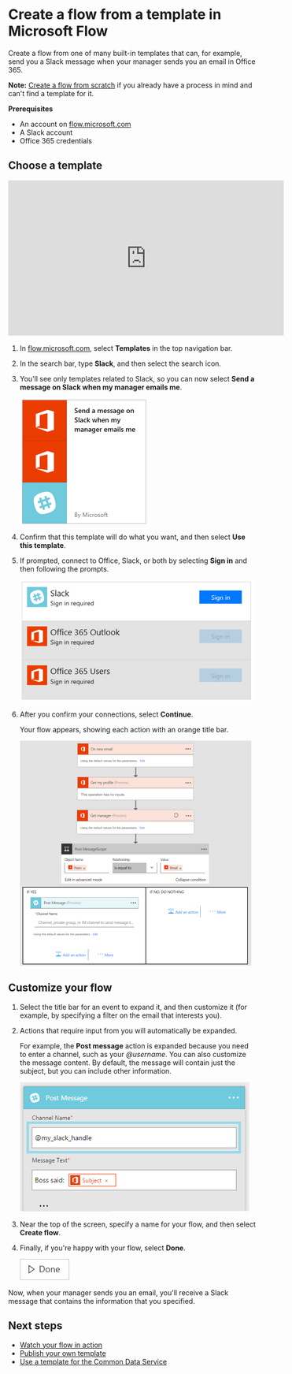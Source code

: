 <properties
    pageTitle="Create a flow from a template | Microsoft Flow"
    description="Create a flow from any of several built-in templates."
    services=""
    suite="flow"
    documentationCenter="na"
    authors="aftowen"
    manager="anneta"
    editor=""
    tags=""
 />

<tags
  ms.service="flow"
    ms.devlang="na"
    ms.topic="article"
    ms.tgt_pltfrm="na"
    ms.workload="na"
   ms.date="10/22/2016"
   ms.author="anneta"/>

# Create a flow from a template in Microsoft Flow #
Create a flow from one of many built-in templates that can, for example, send you a Slack message when your manager sends you an email in Office 365.

**Note:** [Create a flow from scratch](get-started-logic-flow.md) if you already have a process in mind and can't find a template for it.

**Prerequisites**

- An account on [flow.microsoft.com](https://flow.microsoft.com)
- A Slack account
- Office 365 credentials

## Choose a template

<iframe width="560" height="315" src="https://www.youtube.com/embed/ZJK8cYdjAic?list=PL8nfc9haGeb55I9wL9QnWyHp3ctU2_ThF" frameborder="0" allowfullscreen></iframe>

1. In [flow.microsoft.com](https://flow.microsoft.com), select **Templates** in the top navigation bar.

1. In the search bar, type **Slack**, and then select the search icon.

1. You'll see only templates related to Slack, so you can now select **Send a message on Slack when my manager emails me**.

	![New option in the left navigation bar](./media/get-started-logic-template/select-template.png)

1. Confirm that this template will do what you want, and then select **Use this template**.

1. If prompted, connect to Office, Slack, or both by selecting **Sign in** and then following the prompts.

	![List of connections that the template requires](./media/get-started-logic-template/confirm-connections.png)

1. After you confirm your connections, select **Continue**.

	Your flow appears, showing each action with an orange title bar.

	![Default events and actions from template](./media/get-started-logic-template/template-default.png)

## Customize your flow ##
1. Select the title bar for an event to expand it, and then customize it (for example, by specifying a filter on the email that interests you).

1. Actions that require input from you will automatically be expanded.

	For example, the **Post message** action is expanded because you need to enter a channel, such as your *@username*. You can also customize the message content. By default, the message will contain just the subject, but you can include other information.

	![Specify channel for slack](./media/get-started-logic-template/specify-keyword.png)

1. Near the top of the screen, specify a name for your flow, and then select **Create flow**.

1. Finally, if you're happy with your flow, select **Done**.

	![Done button](./media/get-started-logic-template/done.png)

Now, when your manager sends you an email, you'll receive a Slack message that contains the information that you specified.

## Next steps ##
- [Watch your flow in action](see-a-flow-run.md)
- [Publish your own template](publish-a-template.md)
- [Use a template for the Common Data Service](common-data-model-intro.md)
